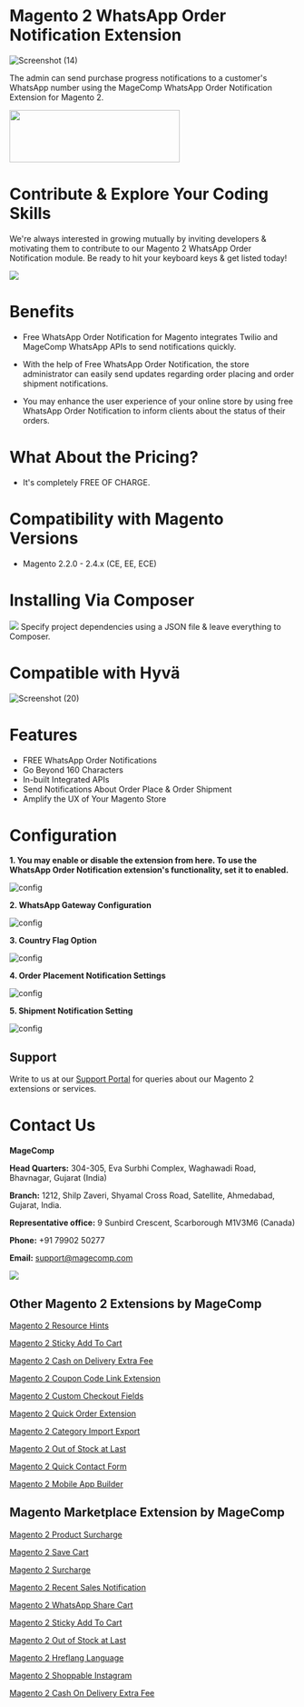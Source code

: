 # Magento 2 WhatsApp Order Notification Extension

![Screenshot (14)](https://github.com/magecomp/Magento-2-WhatsApp-Order-Notification-FREE/assets/8856845/3c07bab6-d2d5-4871-98df-a1828831647c)

The admin can send purchase progress notifications to a customer's WhatsApp number using the MageComp WhatsApp Order Notification Extension for Magento 2.

<a href="https://magecomp.com/magento-2-whatsapp-order-notification-free.html"><img width="300" height="92" src="https://magecomp.com/media/button.webp"></a>

# Contribute & Explore Your Coding Skills
We're always interested in growing mutually by inviting developers & motivating them to contribute to our Magento 2 WhatsApp Order Notification module. Be ready to hit your keyboard keys & get listed today!

<a href="https://github.com/magecomp/Magento-2-WhatsApp-Order-Notification-FREE/graphs/contributors">
  <img src="https://contrib.rocks/image?repo=magecomp/Magento-2-WhatsApp-Order-Notification-FREE" />
</a>

# Benefits

* Free WhatsApp Order Notification for Magento integrates Twilio and MageComp WhatsApp APIs to send notifications quickly.

* With the help of Free WhatsApp Order Notification, the store administrator can easily send updates regarding order placing and order shipment notifications.

* You may enhance the user experience of your online store by using free WhatsApp Order Notification to inform clients about the status of their orders.

# What About the Pricing?

* It's completely FREE OF CHARGE.

# Compatibility with Magento Versions

* Magento  2.2.0 - 2.4.x (CE, EE, ECE)

# Installing Via Composer
  
<img src="https://i.ibb.co/NjGRFCt/composer.png">
Specify project dependencies using a JSON file & leave everything to Composer.

# Compatible with Hyvä 

![Screenshot (20)](https://github.com/magecomp/magento2-mobile-login-free/assets/8856845/c0a5c632-fa58-4b84-bba4-2a3d26e4358e)


# Features

* FREE WhatsApp Order Notifications
* Go Beyond 160 Characters
* In-built Integrated APIs
* Send Notifications About Order Place & Order Shipment
* Amplify the UX of Your Magento Store

# Configuration
**1. You may enable or disable the extension from here. To use the WhatsApp Order Notification extension's functionality, set it to enabled.**

![config](https://magecomp.com/media/catalog/product/cache/19b10369fecc27f1a40729d1b5b60dea/1/_/1.configuration.webp)

**2. WhatsApp Gateway Configuration**
  
![config](https://magecomp.com/media/catalog/product/cache/19b10369fecc27f1a40729d1b5b60dea/2/_/2.whatsapp_payment_gateway_api.webp)

**3. Country Flag Option**
  
![config](https://magecomp.com/media/catalog/product/cache/19b10369fecc27f1a40729d1b5b60dea/c/o/country_flag_option.webp)

**4. Order Placement Notification Settings**

![config](https://magecomp.com/media/catalog/product/cache/19b10369fecc27f1a40729d1b5b60dea/3/_/3.order_placement_notification_settings_new.webp)

**5. Shipment Notification Setting**

![config](https://magecomp.com/media/catalog/product/cache/19b10369fecc27f1a40729d1b5b60dea/4/_/4.shipment_notification_settings_new.webp)

## Support

Write to us at our [Support Portal](https://magecomp.com/support/) for queries about our Magento 2 extensions or services.

# Contact Us
**MageComp**

**Head Quarters:** 304-305, Eva Surbhi Complex, Waghawadi Road, Bhavnagar, Gujarat (India)

**Branch:** 1212, Shilp Zaveri, Shyamal Cross Road, Satellite, Ahmedabad, Gujarat, India.

**Representative office:** 9 Sunbird Crescent, Scarborough M1V3M6 (Canada)

**Phone:** +91 79902 50277

**Email:** [support@magecomp.com](mailto:support@magecomp.com)

<img src="https://magecomp.com/media/logo/websites/1/Magecomp_Logo_251x51.png">

## Other Magento 2 Extensions by MageComp

[Magento 2 Resource Hints](https://magecomp.com/magento-2-resource-hints.html)

[Magento 2 Sticky Add To Cart](https://magecomp.com/magento-2-sticky-add-to-cart.html)

[Magento 2 Cash on Delivery Extra Fee](https://magecomp.com/magento-2-cash-on-delivery-extra-fee.html)

[Magento 2 Coupon Code Link Extension](https://magecomp.com/magento-2-coupon-code-link.html)

[Magento 2 Custom Checkout Fields](https://magecomp.com/magento-2-custom-checkout-fields.html)

[Magento 2 Quick Order Extension](https://magecomp.com/magento-2-quick-order.html)

[Magento 2 Category Import Export](https://magecomp.com/magento-2-category-import.html)

[Magento 2 Out of Stock at Last](https://magecomp.com/magento-2-out-of-stock-at-last.html)

[Magento 2 Quick Contact Form](https://magecomp.com/magento-2-quick-contact-form.html)

[Magento 2 Mobile App Builder](https://mobileapp.magecomp.com/)

## Magento Marketplace Extension by MageComp

[Magento 2 Product Surcharge](https://marketplace.magento.com/magecomp-module-productsurcharge.html)

[Magento 2 Save Cart](https://marketplace.magento.com/magecomp-module-savecart.html)

[Magento 2 Surcharge](https://marketplace.magento.com/magecomp-module-surcharge.html)

[Magento 2 Recent Sales Notification](https://marketplace.magento.com/magecomp-module-recentsalesnotification.html)

[Magento 2 WhatsApp Share Cart](https://marketplace.magento.com/magecomp-module-whatsappsharecart.html)

[Magento 2 Sticky Add To Cart](https://marketplace.magento.com/magecomp-magento-2-sticky-add-to-cart.html)

[Magento 2 Out of Stock at Last](https://marketplace.magento.com/magecomp-magento-2-out-of-stock-at-last.html)

[Magento 2 Hreflang Language](https://marketplace.magento.com/magecomp-magento-2-hreflang-language.html)

[Magento 2 Shoppable Instagram](https://marketplace.magento.com/magecomp-magento-2-instagram-shoppable.html)

[Magento 2 Cash On Delivery Extra Fee](https://marketplace.magento.com/magecomp-magento-2-cash-on-delivery-extra-fee.html)
